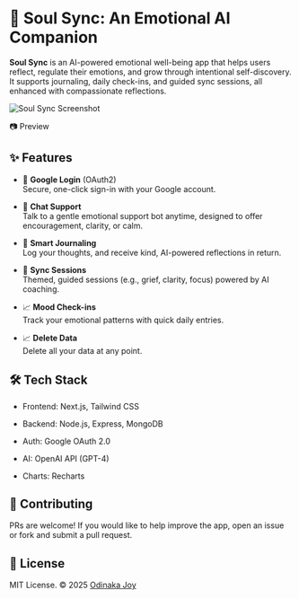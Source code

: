# 🧠 Soul Sync: An Emotional AI Companion

**Soul Sync** is an AI-powered emotional well-being app that helps users reflect, regulate their emotions, and grow through intentional self-discovery.  
It supports journaling, daily check-ins, and guided sync sessions, all enhanced with compassionate reflections.

![Soul Sync Screenshot](./screenshot.png)

📷 Preview

## ✨ Features

- 🔐 **Google Login** (OAuth2)  
  Secure, one-click sign-in with your Google account.

- 💬 **Chat Support**  
  Talk to a gentle emotional support bot anytime, designed to offer encouragement, clarity, or calm.

- 📓 **Smart Journaling**  
  Log your thoughts, and receive kind, AI-powered reflections in return.

- 🧘 **Sync Sessions**  
  Themed, guided sessions (e.g., grief, clarity, focus) powered by AI coaching.

- 📈 **Mood Check-ins**  
  Track your emotional patterns with quick daily entries.

- 📈 **Delete Data**  
  Delete all your data at any point.


## 🛠️ Tech Stack

- Frontend: Next.js, Tailwind CSS

- Backend: Node.js, Express, MongoDB

- Auth: Google OAuth 2.0

- AI: OpenAI API (GPT-4)

- Charts: Recharts

## 🤝 Contributing

PRs are welcome!
If you would like to help improve the app, open an issue or fork and submit a pull request.

## 📄 License

MIT License.
© 2025 [Odinaka Joy](https://www.dinakajoy.com/)
